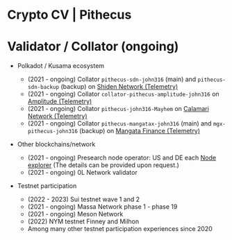 # Crypto CV | Pithecus

# Validator / Collator (ongoing)
- Polkadot / Kusama ecosystem
    * (2021 - ongoing) Collator `pithecus-sdn-john316` (main) and `pithecus-sdn-backup` (backup)  on [Shiden Network (Telemetry)](https://telemetry.polkadot.io/#/0xf1cf9022c7ebb34b162d5b5e34e705a5a740b2d0ecc1009fb89023e62a488108)
    * (2021 - ongoing) Collator `collator-pithecus-amplitude-john316` on [Amplitude (Telemetry)](https://telemetry.polkadot.io/#/0xcceae7f3b9947cdb67369c026ef78efa5f34a08fe5808d373c04421ecf4f1aaf) 
    * (2021 - ongoing) Collator `pithecus-john316-Mayhem` on [Calamari Network (Telemetry)](https://telemetry.polkadot.io/#/0x4ac80c99289841dd946ef92765bf659a307d39189b3ce374a92b5f0415ee17a1)
    * (2021 - ongoing) Collator `pithecus-mangatax-john316` (main) and `mgx-pithecus-john316` (backup) on [Mangata Finance (Telemetry)](https://telemetry.polkadot.io/#/0xd611f22d291c5b7b69f1e105cca03352984c344c4421977efaa4cbdd1834e2aa) 

- Other blockchains/network
    * (2021 - ongoing) Presearch node operator: US and DE each [Node explorer](https://network.presearch.com/) (The details can be provided upon request.)
    * (2021 - ongoing) 0L Network validator
    
- Testnet participation
    * (2022 - 2023) Sui testnet wave 1 and 2
    * (2021 - ongoing) Massa Network phase 1 - phase 19
    * (2021 - ongoing) Meson Network
    * (2022) NYM testnet Finney and Milhon
    * Among many other testnet participation experiences since 2020
    
